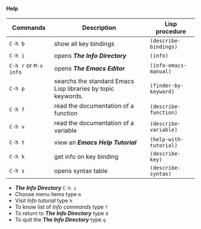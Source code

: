 #### Help

| Commands 		        | Description 				                     		               | Lisp procedure 	     |  
|-----------------------|----------------------------------------------------------------------|-------------------------|
| `C-h b` 		  		| show all key bindings									               |`(describe-bindings)`	 |	
| `C-h i` 		  		| opens _**The Info Directory**_								 	   |`(info)`			     |
| `C-h r` or `M-x info` | opens _**The Emacs Editor**_								 	       |`(info-emacs-manual)`    |
| `C-h p` 		  		| searchs the standard Emacs Lisp libraries by topic keywords.         |`(finder-by-keyword)`    |
| `C-h f` 		 		| read the documentation of a function						           |`(describe-function)`    |
| `C-h v` 		  		| read the documentation of a variable 						           |`(describe-variable)`    |
| `C-h t` 		  		| view an _**Emacs Help Tutorial**_							           |`(help-with-tutorial)`   |	 
| `C-h k` 		  		| get info on key binding										       |`(describe-key)`	     |	
| `C-h s` 		  		| opens syntax table										           |`(describe-syntax)`	     |

-  _**The Info Directory**_ `C-h i` 
- Choose menu items type `m`
- Visit *Info tutorial* type `h`
- To know list of *Info commands* type `?`
- To return to _**The Info Directory**_ type `d`
- To quit the _**The Info Directory**_  type `q`

